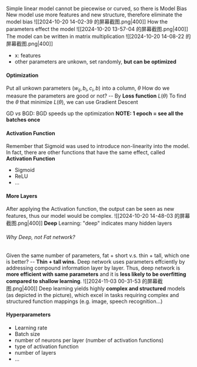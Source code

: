 Simple linear model cannot be piecewise or curved, so there is Model Bias
New model use more features and new structure, therefore eliminate the model bias
![[2024-10-20 14-02-39 的屏幕截图.png|400]]
How the parameters effect the model ![[2024-10-20 13-57-04 的屏幕截图.png|400]]
The model can be written in matrix multiplication
![[2024-10-20 14-08-22 的屏幕截图.png|400]]
- x: features
- other parameters are unkown, set randomly, **but can be optimized**
#### Optimization
Put all unkown parameters ($w_{ij}, b_i, c_i, b$) into a column, $\theta$
How do we measure the parameters are good or not?
-- By **Loss function** $L(\theta)$
To find the $\theta$ that minimize $L(\theta)$, we can use Gradient Descent

GD *vs* BGD: BGD speeds up the optimization
**NOTE: 1 epoch = see all the batches once**

#### Activation Function
Remember that Sigmoid was used to introduce non-linearity into the model.
In fact, there are other functions that have the same effect, called **Activation Function**
- Sigmoid 
- ReLU 
- ...
#### More Layers
After applying the Activation function, the output can be seen as new features, thus our model would be complex.
![[2024-10-20 14-48-03 的屏幕截图.png|400]]
**Deep** Learning: "deep" indicates many hidden layers
###### Why *Deep*, not *Fat* network?
Given the same number of parameters, fat + short v.s. thin + tall, which one is better?  -- **Thin + tall wins.**
Deep network uses parameters effciently by addressing compound information layer by layer.
Thus, deep network is **more efficient with same parameters** and it is **less likely to be overfitting compared to shallow learning**.
 ![[2024-11-03 00-31-53 的屏幕截图.png|400]]
 Deep learning yields highly **complex and structured** models (as depicted in the picture), which excel in tasks requiring complex and structured function mappings (e.g. image, speech recognition...)
#### Hyperparameters
- Learning rate
- Batch size
- number of neurons per layer (number of activation functions)
- type of activation function
- number of layers
- ...